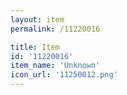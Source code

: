 ```yaml
---
layout: item
permalink: /11220016

title: Item
id: '11220016'
item_name: 'Unknown'
icon_url: '11250012.png'
---
```

